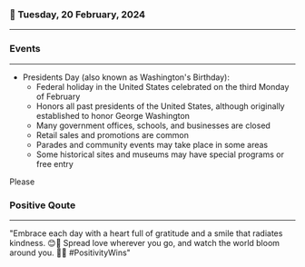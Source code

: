 ### 📅 Tuesday, 20 February, 2024
------
### Events
------
- Presidents Day (also known as Washington's Birthday): 
  - Federal holiday in the United States celebrated on the third Monday of February
  - Honors all past presidents of the United States, although originally established to honor George Washington
  - Many government offices, schools, and businesses are closed
  - Retail sales and promotions are common
  - Parades and community events may take place in some areas
  - Some historical sites and museums may have special programs or free entry

Please
### Positive Qoute
------
"Embrace each day with a heart full of gratitude and a smile that radiates kindness. 😊🌟 Spread love wherever you go, and watch the world bloom around you. 🌸💕 #PositivityWins"
